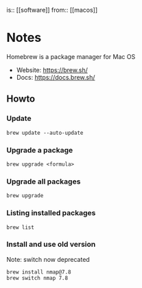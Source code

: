 is:: [[software]]
from:: [[macos]]

# Notes
Homebrew is a package manager for Mac OS
- Website: https://brew.sh/
- Docs: https://docs.brew.sh/

## Howto
### Update
```
brew update --auto-update
```

### Upgrade a package
```
brew upgrade <formula>
```

### Upgrade all packages
```
brew upgrade
```

### Listing installed packages
```
brew list
```

### Install and use old version
Note: switch now deprecated
```
brew install nmap@7.8
brew switch nmap 7.8
```
